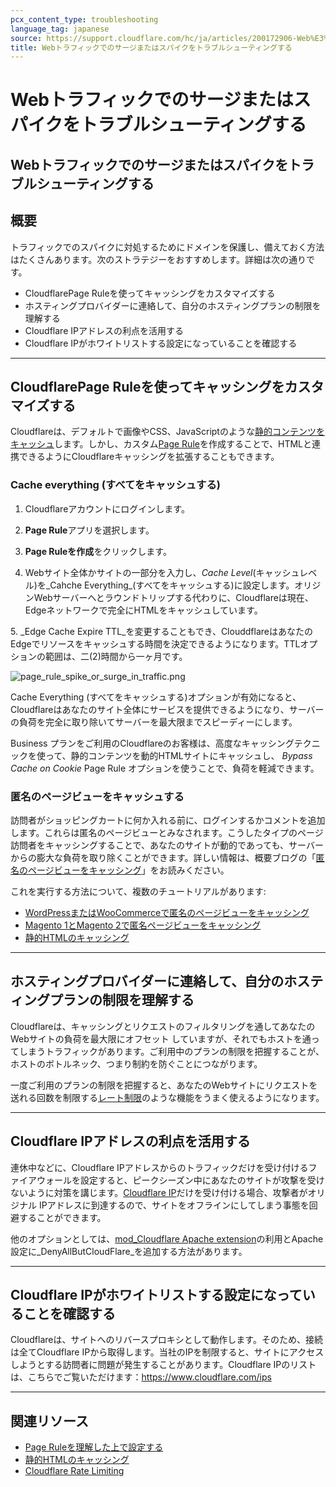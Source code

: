 ```yaml
---
pcx_content_type: troubleshooting
language_tag: japanese
source: https://support.cloudflare.com/hc/ja/articles/200172906-Web%E3%83%88%E3%83%A9%E3%83%95%E3%82%A3%E3%83%83%E3%82%AF%E3%81%A7%E3%81%AE%E3%82%B5%E3%83%BC%E3%82%B8%E3%81%BE%E3%81%9F%E3%81%AF%E3%82%B9%E3%83%91%E3%82%A4%E3%82%AF%E3%82%92%E3%83%88%E3%83%A9%E3%83%96%E3%83%AB%E3%82%B7%E3%83%A5%E3%83%BC%E3%83%86%E3%82%A3%E3%83%B3%E3%82%B0%E3%81%99%E3%82%8B
title: Webトラフィックでのサージまたはスパイクをトラブルシューティングする
---
```


# Webトラフィックでのサージまたはスパイクをトラブルシューティングする

## Webトラフィックでのサージまたはスパイクをトラブルシューティングする

## 概要

トラフィックでのスパイクに対処するためにドメインを保護し、備えておく方法はたくさんあります。次のストラテジーをおすすめします。詳細は次の通りです。

-   CloudflarePage Ruleを使ってキャッシングをカスタマイズする
-   ホスティングプロバイダーに連絡して、自分のホスティングプランの制限を理解する
-   Cloudflare IPアドレスの利点を活用する
-   Cloudflare IPがホワイトリストする設定になっていることを確認する

___

## CloudflarePage Ruleを使ってキャッシングをカスタマイズする

Cloudflareは、デフォルトで画像やCSS、JavaScriptのような[静的コンテンツをキャッシュ](https://support.cloudflare.com/hc/en-us/articles/200172516-Which-file-extensions-does-CloudFlare-cache-for-static-content-)します。しかし、カスタム[Page Rule](https://support.cloudflare.com/hc/en-us/articles/218411427-Understanding-and-Configuring-Cloudflare-Page-Rules-Page-Rules-Tutorial-)を作成することで、HTMLと連携できるようにCloudflareキャッシングを拡張することもできます。

### Cache everything (すべてをキャッシュする)

1. Cloudflareアカウントにログインします。

2. **Page Rule**アプリを選択します。

3. **Page Ruleを作成**をクリックします。

4. Webサイト全体かサイトの一部分を入力し、_Cache Level_(キャッシュレベル)を_Cahche Everything_(すべてをキャッシュする)に設定します。オリジンWebサーバーへとラウンドトリップする代わりに、Cloudflareは現在、Edgeネットワークで完全にHTMLをキャッシュしています。

5. _Edge Cache Expire TTL_を変更することもでき、ClouddflareはあなたのEdgeでリソースをキャッシュする時間を決定できるようになります。TTLオプションの範囲は、二(2)時間から一ヶ月です。

![page_rule_spike_or_surge_in_traffic.png](/images/support/page_rule_spike_or_surge_in_traffic.png)

Cache Everything (すべてをキャッシュする)オプションが有効になると、Cloudflareはあなたのサイト全体にサービスを提供できるようになり、サーバーの負荷を完全に取り除いてサーバーを最大限までスピーディーにします。

Business プランをご利用のCloudflareのお客様は、高度なキャッシングテクニックを使って、静的コンテンツを動的HTMLサイトにキャッシュし、 _Bypass Cache on Cookie_ Page Rule オプションを使うことで、負荷を軽減できます。

### 匿名のページビューをキャッシュする

訪問者がショッピングカートに何か入れる前に、ログインするかコメントを追加します。これらは匿名のページビューとみなされます。こうしたタイプのページ訪問者をキャッシングすることで、あなたのサイトが動的であっても、サーバーからの膨大な負荷を取り除くことができます。詳しい情報は、概要ブログの「[匿名のページビューをキャッシング](https://blog.cloudflare.com/caching-anonymous-page-views/)」をお読みください。

これを実行する方法について、複数のチュートリアルがあります:

-   [WordPressまたはWooCommerceで匿名のページビューをキャッシング](https://support.cloudflare.com/hc/en-us/articles/236166048)
-   [Magento 1とMagento 2で匿名ページビューをキャッシング](https://support.cloudflare.com/hc/en-us/articles/236168808)
-   [静的HTMLのキャッシング](https://support.cloudflare.com/hc/articles/202775670)

___

## ホスティングプロバイダーに連絡して、自分のホスティングプランの制限を理解する

Cloudflareは、キャッシングとリクエストのフィルタリングを通してあなたのWebサイトの負荷を最大限にオフセット していますが、それでもホストを通ってしまうトラフィックがあります。ご利用中のプランの制限を把握することが、ホストのボトルネック、つまり制約を防ぐことにつながります。

一度ご利用のプランの制限を把握すると、あなたのWebサイトにリクエストを送れる回数を制限する[レート制限](https://support.cloudflare.com/hc/articles/115001635128)のような機能をうまく使えるようになります。

___

## Cloudflare IPアドレスの利点を活用する

連休中などに、Cloudflare IPアドレスからのトラフィックだけを受け付けるファイアウォールを設定すると、ピークシーズン中にあなたのサイトが攻撃を受けないように対策を講じます。[Cloudflare IP](https://www.cloudflare.com/ips)だけを受け付ける場合、攻撃者がオリジナル IPアドレスに到達するので、サイトをオフラインにしてしまう事態を回避することができます。

他のオプションとしては、[mod\_Cloudflare Apache extension](https://www.cloudflare.com/technical-resources/#mod_cloudflare)の利用とApache設定に_DenyAllButCloudFlare_を追加する方法があります。

___

## Cloudflare IPがホワイトリストする設定になっていることを確認する

Cloudflareは、サイトへのリバースプロキシとして動作します。そのため、接続は全てCloudflare IPから取得します。当社のIPを制限すると、サイトにアクセスしようとする訪問者に問題が発生することがあります。Cloudflare IPのリストは、こちらでご覧いただけます：[https://www.cloudflare.com/ips  
](https://www.cloudflare.com/ips)

___

## 関連リソース

-   [Page Ruleを理解した上で設定する](https://support.cloudflare.com/hc/en-us/articles/218411427-Understanding-and-Configuring-Cloudflare-Page-Rules-Page-Rules-Tutorial-)
-   [静的HTMLのキャッシング](https://support.cloudflare.com/hc/articles/202775670)
-   [Cloudflare Rate Limiting](https://support.cloudflare.com/hc/articles/115001635128)
